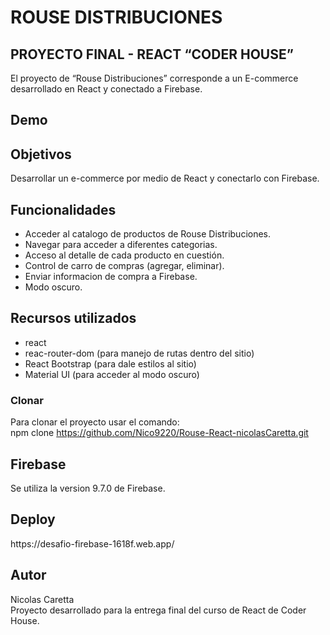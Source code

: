 <h1 class="code-line" data-line-start=0 data-line-end=1 ><a id="ROUSE_DISTRIBUCIONES_0"></a>ROUSE DISTRIBUCIONES</h1>
<h2 class="code-line" data-line-start=1 data-line-end=2 ><a id="PROYECTO_FINAL__REACT__CODER_HOUSE_1"></a>PROYECTO FINAL - REACT  “CODER HOUSE”</h2>
<p class="has-line-data" data-line-start="4" data-line-end="5">El proyecto de “Rouse Distribuciones” corresponde a un E-commerce desarrollado en React y conectado a Firebase.</p>
<h2 class="code-line" data-line-start=6 data-line-end=7 ><a id="Demo_6"></a>Demo</h2>

<h2 class="code-line" data-line-start=8 data-line-end=9 ><a id="Objetivos_8"></a>Objetivos</h2>
<p class="has-line-data" data-line-start="9" data-line-end="10">Desarrollar un e-commerce por medio de React y conectarlo con Firebase.</p>
<h2 class="code-line" data-line-start=11 data-line-end=12 ><a id="Funcionalidades_11"></a>Funcionalidades</h2>
<ul>
<li class="has-line-data" data-line-start="12" data-line-end="13">Acceder al catalogo de productos de Rouse Distribuciones.</li>
<li class="has-line-data" data-line-start="13" data-line-end="14">Navegar para acceder a diferentes categorias.</li>
<li class="has-line-data" data-line-start="14" data-line-end="15">Acceso al detalle de cada producto en cuestión.</li>
<li class="has-line-data" data-line-start="15" data-line-end="16">Control de carro de compras (agregar, eliminar).</li>
<li class="has-line-data" data-line-start="16" data-line-end="17">Enviar informacion de compra a Firebase.</li>
<li class="has-line-data" data-line-start="17" data-line-end="19">Modo oscuro.</li>
</ul>
<h2 class="code-line" data-line-start=19 data-line-end=20 ><a id="Recursos_utilizados_19"></a>Recursos utilizados</h2>
<ul>
<li class="has-line-data" data-line-start="20" data-line-end="21">react</li>
<li class="has-line-data" data-line-start="21" data-line-end="22">reac-router-dom (para manejo de rutas dentro del sitio)</li>
<li class="has-line-data" data-line-start="22" data-line-end="23">React Bootstrap (para dale estilos al sitio)</li>
<li class="has-line-data" data-line-start="23" data-line-end="25">Material UI (para acceder al modo oscuro)</li>
</ul>
<h3 class="code-line" data-line-start=25 data-line-end=26 ><a id="Clonar_25"></a>Clonar</h3>
<p class="has-line-data" data-line-start="26" data-line-end="28">Para clonar el proyecto usar el comando:<br>
npm clone <a href="https://github.com/Nico9220/Rouse-React-nicolasCaretta.git">https://github.com/Nico9220/Rouse-React-nicolasCaretta.git</a></p>
<h2 class="code-line" data-line-start=29 data-line-end=30 ><a id="Firebase_29"></a>Firebase</h2>
<p class="has-line-data" data-line-start="30" data-line-end="31">Se utiliza la version 9.7.0 de Firebase.</p>
<h2 class="code-line" data-line-start=32 data-line-end=33 ><a id="Autor_32"></a>Deploy</h2>
https://desafio-firebase-1618f.web.app/
<h2 class="code-line" data-line-start=32 data-line-end=33 ><a id="Autor_32"></a>Autor</h2>
<p class="has-line-data" data-line-start="33" data-line-end="35">Nicolas Caretta<br>
Proyecto desarrollado para la entrega final del curso de React de Coder House.</p>
